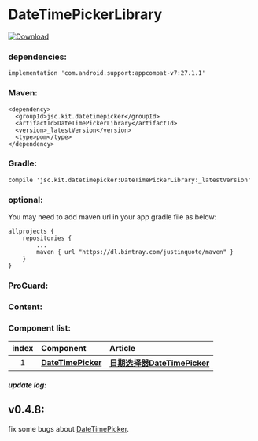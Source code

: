 # DateTimePickerLibrary
[ ![Download](https://api.bintray.com/packages/justinquote/maven/DateTimePickerLibrary/images/download.svg) ](https://bintray.com/justinquote/maven/DateTimePickerLibrary/_latestVersion)

### dependencies:
```
implementation 'com.android.support:appcompat-v7:27.1.1'
```
### Maven:
```
<dependency>
  <groupId>jsc.kit.datetimepicker</groupId>
  <artifactId>DateTimePickerLibrary</artifactId>
  <version>_latestVersion</version>
  <type>pom</type>
</dependency>
```
### Gradle:
```
compile 'jsc.kit.datetimepicker:DateTimePickerLibrary:_latestVersion'
```
### optional:
You may need to add maven url in your app gradle file as below:
```
allprojects {
    repositories {
        ...
        maven { url "https://dl.bintray.com/justinquote/maven" }
    }
}
``` 
### ProGuard:
### Content:
### Component list:

| index | Component | Article |
|:---:|:---|:---|
| 1  | [**DateTimePicker**](/DateTimePickerLibrary/src/main/java/jsc/kit/datetimepicker/widget/DateTimePicker.java) | [**日期选择器DateTimePicker**](https://www.jianshu.com/p/db19efcaa226) |

##### update log:
## v0.4.8:
fix some bugs about [DateTimePicker](/DateTimePickerLibrary/src/main/java/jsc/kit/datetimepicker/widget/DateTimePicker.java).
